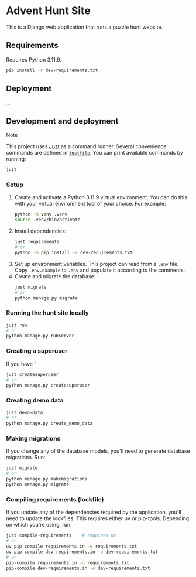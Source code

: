# Advent Hunt Site

This is a Django web application that runs a puzzle hunt website.

## Requirements

Requires Python 3.11.9.

```bash
pip install -r dev-requirements.txt
```

## Deployment

...

## Development and deployment

> [!NOTE]
> This project uses [Just](https://github.com/casey/just) as a command runner. Several convenience commands are defined in [`justfile`](./justfile). You can print available commands by running:
>
> ```bash
> just
> ```

### Setup

1. Create and activate a Python 3.11.9 virtual environment. You can do this with your virtual environment tool of your choice. For example:
    ```bash
    python -m venv .venv
    source .venv/bin/activate
    ```
2. Install dependencies:
    ```bash
    just requirements
    # or
    python -m pip install -r dev-requirements.txt
    ```
3. Set up environment variables. This project can read from a `.env` file. Copy `.env.example` to `.env` and populate it according to the comments.
4. Create and migrate the database:
    ```bash
    just migrate
    # or
    python manage.py migrate
    ```

### Running the hunt site locally

```bash
just run
# or
python manage.py runserver
```

### Creating a superuser

If you have `
```bash
just createsuperuser
# or
python manage.py createsuperuser
```

### Creating demo data

```bash
just demo-data
# or
python manage.py create_demo_data
```

### Making migrations

If you change any of the database models, you'll need to generate database migrations. Run:

```bash
just migrate
# or
python manage.py makemigrations
python manage.py migrate
```

### Compiling requirements (lockfile)

If you update any of the dependencies required by the application, you'll need to update the lockfiles. This requires either uv or pip-tools. Depending on which you're using, run:

```bash
just compile-requirements    # requires uv
# or
uv pip compile requirements.in -o requirements.txt
uv pip compile dev-requirements.in -o dev-requirements.txt
# or
pip-compile requirements.in -o requirements.txt
pip-compile dev-requirements.in -o dev-requirements.txt
```
